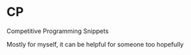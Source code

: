 # CP
Competitive Programming Snippets

Mostly for myself, it can be helpful for someone too hopefully
